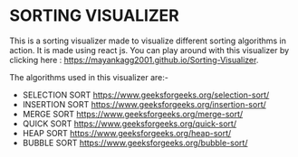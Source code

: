 # SORTING VISUALIZER

This is a sorting visualizer made to visualize different sorting algorithms in action. It is made using react js. You can play around with this visualizer by clicking here : 
https://mayankagg2001.github.io/Sorting-Visualizer.
 
The algorithms used in this visualizer are:-
- SELECTION SORT
	https://www.geeksforgeeks.org/selection-sort/
- INSERTION SORT
	https://www.geeksforgeeks.org/insertion-sort/
- MERGE SORT
	https://www.geeksforgeeks.org/merge-sort/
- QUICK SORT
	https://www.geeksforgeeks.org/quick-sort/
- HEAP SORT
	https://www.geeksforgeeks.org/heap-sort/
- BUBBLE SORT
	https://www.geeksforgeeks.org/bubble-sort/

